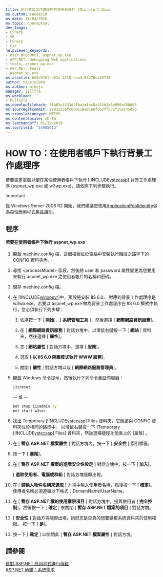 ```yaml
---
title: 執行背景工作處理序的使用者帳戶 |Microsoft Docs
ms.custom: seodec18
ms.date: 11/04/2016
ms.topic: conceptual
dev_langs:
- CSharp
- VB
- FSharp
- C++
helpviewer_keywords:
- user accounts, aspnet_wp.exe
- ASP.NET, debugging Web applications
- tools, aspnet_wp.exe
- ASP.NET, tools
- aspnet_wp.exe
ms.assetid: b58e97b1-e62a-4318-aea4-52276ea20735
author: mikejo5000
ms.author: mikejo
manager: jillfra
ms.workload:
- multiple
ms.openlocfilehash: ffa05e3333d2fba1a1ac8a454b3a6e890ad8b605
ms.sourcegitcommit: 2193323efc608118e0ce6f6b2ff532f158245d56
ms.translationtype: MTE95
ms.contentlocale: zh-TW
ms.lasthandoff: 01/25/2019
ms.locfileid: "54985613"
---
```

# <a name="how-to-run-the-worker-process-under-a-user-account"></a>HOW TO：在使用者帳戶下執行背景工作處理序
若要設定電腦以便在某個使用者帳戶下執行 [!INCLUDE[vstecasp](../code-quality/includes/vstecasp_md.md)] 背景工作處理序 (aspnet_wp.exe 或 w3wp.exe)，請依照下列步驟執行。  

 > [!IMPORTANT]
 > 從 Windows Server 2008 R2 開始，我們建議您使用[ApplicationPoolIdentity](/iis/manage/configuring-security/application-pool-identities)做為每個應用程式集區識別。
  
## <a name="procedure"></a>程序  
  
#### <a name="to-run-aspnetwpexe-under-a-user-account"></a>若要在使用者帳戶下執行 aspnet_wp.exe  
  
1. 開啟 machine.config 檔，這個檔案位於電腦中安裝執行階段之路徑下的 CONFIG 資料夾內。  
  
2. 尋找 &lt;processModel&gt; 區段，然後將 user 和 password 屬性變更為您要用來執行 aspnet_wp.exe 之使用者帳戶的名稱和密碼。  
  
3. 儲存 machine.config 檔。  
  
4. 在 [!INCLUDE[winxpsvr](../debugger/includes/winxpsvr_md.md)]中，預設是安裝 IIS 6.0。 對應的背景工作處理序是 w3wp.exe。若要以 aspnet_wp.exe 做為背景工作處理序在 IIS 6.0 模式中執行，您必須執行下列步驟：  
  
   1.  依序按一下 [ **開始**]、[ **系統管理工具** ]，然後選擇 [ **網際網路資訊服務**]。  
  
   2.  在 [ **網際網路資訊服務** ] 對話方塊中，以滑鼠右鍵按一下 [ **網站** ] 資料夾，然後選擇 [ **屬性**]。  
  
   3.  在 [ **網站屬性** ] 對話方塊中，選擇 [ **服務**]。  
  
   4.  選取 [ **以 IIS 6.0 隔離模式執行 WWW 服務**]。  
  
   5.  關閉 [ **屬性** ] 對話方塊以及 [ **網際網路服務管理員**]。  
  
5. 開啟 Windows 命令提示，然後執行下列命令重設伺服器：  
  
   ```cmd
   iisreset  
   ```  
   — 或 —  
  
   ```cmd
   net stop iisadmin /y  
   net start w3svc  
   ```  
  
6. 找出 Temporary [!INCLUDE[vstecasp](../code-quality/includes/vstecasp_md.md)] Files 資料夾，它應該與 CONFIG 資料夾位於相同的路徑中。 以滑鼠右鍵按一下 [Temporary [!INCLUDE[vstecasp](../code-quality/includes/vstecasp_md.md)] Files] 資料夾，然後選擇捷徑功能表上的 [屬性]  。  
  
7. 在 [ **暫存 ASP.NET 檔案屬性** ] 對話方塊內，按一下 [ **安全性** ] 索引標籤。  
  
8. 按一下 [ **進階**]。  
  
9. 在 [ **暫存 ASP.NET 檔案的進階安全性設定** ] 對話方塊中，按一下 [ **加入**]。  
  
    [ **選取使用者、電腦或群組** ] 對話方塊隨即出現。  
  
10. 在 [ **請輸入物件名稱來選取** ] 方塊中輸入使用者名稱，然後按一下 [ **確定**]。 使用者名稱必須遵循以下格式：DomainName\UserName。  
  
11. 在 [ **暫存 ASP.NET 檔的使用權限項目** ] 對話方塊中，授與使用者 [ **完全控制**]，然後按一下 [ **確定** ] 來關閉 [ **暫存 ASP.NET 檔案的項目** ] 對話方塊。  
  
12. [ **安全性** ] 對話方塊隨即出現，詢問您是否真的想要變更系統資料夾的使用權限。 按一下 [ **是**]。  
  
13. 按一下 [ **確定** ] 以關閉此 [ **暫存 ASP.NET 檔案屬性** ] 對話方塊。  
  
## <a name="see-also"></a>請參閱  
[針對 ASP.NET 應用程式進行偵錯](../debugger/how-to-enable-debugging-for-aspnet-applications.md)   
[ASP.NET 偵錯：系統需求](../debugger/aspnet-debugging-system-requirements.md)  
